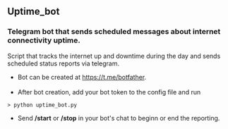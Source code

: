 ## Uptime_bot
### Telegram bot that sends scheduled messages about internet connectivity uptime.

Script that tracks the internet up and downtime during the day and sends scheduled status reports via telegram. </br>
- Bot can be created at https://t.me/botfather. </br> </br>
- After bot creation, add your bot token to the config file and run </br>
``` 
> python uptime_bot.py
```
- Send **/start** or **/stop**  in your bot's chat to beginn or end the reporting.
